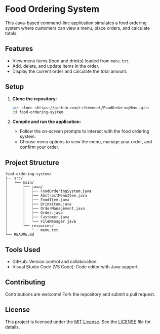 # Food Ordering System

This Java-based command-line application simulates a food ordering system where customers can view a menu, place orders, and calculate totals.

## Features

- View menu items (food and drinks) loaded from `menu.txt`.
- Add, delete, and update items in the order.
- Display the current order and calculate the total amount.

## Setup

1. **Clone the repository:**

    ```bash
    git clone <https://github.com/rithbennet/FoodOrderingMenu.git>
    cd food-ordering-system
    ```

2. **Compile and run the application:**

    - Follow the on-screen prompts to interact with the food ordering system.
    - Choose menu options to view the menu, manage your order, and confirm your order.

## Project Structure

```
food-ordering-system/
├── src/
│   └── main/
│       ├── java/
│       │   ├── FoodOrderingSystem.java
│       │   ├── AbstractMenuItem.java
│       │   ├── FoodItem.java
│       │   ├── DrinkItem.java
│       │   ├── OrderManagement.java
│       │   ├── Order.java
│       │   ├── Customer.java
│       │   └── FileManager.java
│       └── resources/
│           └── menu.txt
└── README.md
```

## Tools Used

- GitHub: Version control and collaboration.
- Visual Studio Code (VS Code): Code editor with Java support.

## Contributing

Contributions are welcome! Fork the repository and submit a pull request.

## License

This project is licensed under the [MIT License](LICENSE). See the [LICENSE](LICENSE) file for details.
